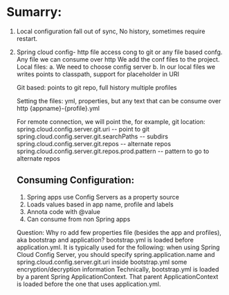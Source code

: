 # Sumarry:
1. Local configuration fall out of sync, No history, sometimes require restart.
2. Spring cloud config- http file access cong to git or any file based confg. Any file we can consume over http
    We add the conf files to the project. 
    Local files:
   a. We need to choose config server
   b.  In our local files we writes points to classpath, support for placeholder in URI
   
   Git based:
   points to git repo, full history multiple profiles
   
   Setting the files: yml, properties, but any text that can be consume over http
   {appname}-{profile}.yml
   
   For remote connection, we will point the, for example, git location:
   spring.cloud.config.server.git.uri -- point to git
   spring.cloud.config.server.git.searchPaths -- subdirs
   spring.cloud.config.server.git.repos -- alternate repos
   spring.cloud.config.server.git.repos.prod.pattern -- pattern to go to alternate repos
   
   ##  Consuming Configuration:
   1. Spring apps use Config Servers as a property source
   2. Loads values based in app name, profile and labels
   3. Annota code with @value
   4. Can consume from non Spring apps 
   
   Question: Why ro add few properties file (besides the app and profiles), aka bootstrap and application?
   bootstrap.yml is loaded before application.yml.
   It is typically used for the following:
   when using Spring Cloud Config Server, you should specify spring.application.name and spring.cloud.config.server.git.uri inside bootstrap.yml
   some encryption/decryption information
   Technically, bootstrap.yml is loaded by a parent Spring ApplicationContext. That parent ApplicationContext is loaded before the one that uses application.yml.